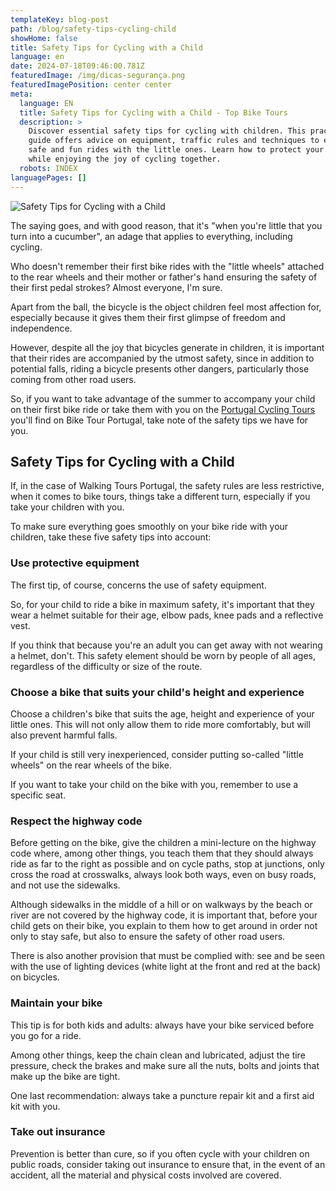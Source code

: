 ```yaml
---
templateKey: blog-post
path: /blog/safety-tips-cycling-child
showHome: false
title: Safety Tips for Cycling with a Child
language: en
date: 2024-07-18T09:46:00.781Z
featuredImage: /img/dicas-segurança.png
featuredImagePosition: center center
meta:
  language: EN
  title: Safety Tips for Cycling with a Child - Top Bike Tours
  description: >
    Discover essential safety tips for cycling with children. This practical
    guide offers advice on equipment, traffic rules and techniques to ensure
    safe and fun rides with the little ones. Learn how to protect your family
    while enjoying the joy of cycling together.
  robots: INDEX
languagePages: []
---
```

![Safety Tips for Cycling with a Child](/img/dicas-segurança.png "Safety Tips for Cycling with a Child")

The saying goes, and with good reason, that it's "when you're little that you turn into a cucumber", an adage that applies to everything, including cycling.

Who doesn't remember their first bike rides with the "little wheels" attached to the rear wheels and their mother or father's hand ensuring the safety of their first pedal strokes? Almost everyone, I'm sure.

Apart from the ball, the bicycle is the object children feel most affection for, especially because it gives them their first glimpse of freedom and independence.

However, despite all the joy that bicycles generate in children, it is important that their rides are accompanied by the utmost safety, since in addition to potential falls, riding a bicycle presents other dangers, particularly those coming from other road users.

So, if you want to take advantage of the summer to accompany your child on their first bike ride or take them with you on the [Portugal Cycling Tours](https://topwalkingtoursportugal.com/) you'll find on Bike Tour Portugal, take note of the safety tips we have for you.

## Safety Tips for Cycling with a Child

If, in the case of Walking Tours Portugal, the safety rules are less restrictive, when it comes to bike tours, things take a different turn, especially if you take your children with you.

To make sure everything goes smoothly on your bike ride with your children, take these five safety tips into account:

### Use protective equipment

The first tip, of course, concerns the use of safety equipment.

So, for your child to ride a bike in maximum safety, it's important that they wear a helmet suitable for their age, elbow pads, knee pads and a reflective vest.

If you think that because you're an adult you can get away with not wearing a helmet, don't. This safety element should be worn by people of all ages, regardless of the difficulty or size of the route.

### Choose a bike that suits your child's height and experience

Choose a children's bike that suits the age, height and experience of your little ones. This will not only allow them to ride more comfortably, but will also prevent harmful falls.

If your child is still very inexperienced, consider putting so-called "little wheels" on the rear wheels of the bike.

If you want to take your child on the bike with you, remember to use a specific seat.

### Respect the highway code

Before getting on the bike, give the children a mini-lecture on the highway code where, among other things, you teach them that they should always ride as far to the right as possible and on cycle paths, stop at junctions, only cross the road at crosswalks, always look both ways, even on busy roads, and not use the sidewalks.

Although sidewalks in the middle of a hill or on walkways by the beach or river are not covered by the highway code, it is important that, before your child gets on their bike, you explain to them how to get around in order not only to stay safe, but also to ensure the safety of other road users.

There is also another provision that must be complied with: see and be seen with the use of lighting devices (white light at the front and red at the back) on bicycles.

### Maintain your bike

This tip is for both kids and adults: always have your bike serviced before you go for a ride.

Among other things, keep the chain clean and lubricated, adjust the tire pressure, check the brakes and make sure all the nuts, bolts and joints that make up the bike are tight.

One last recommendation: always take a puncture repair kit and a first aid kit with you.

### Take out insurance

Prevention is better than cure, so if you often cycle with your children on public roads, consider taking out insurance to ensure that, in the event of an accident, all the material and physical costs involved are covered.